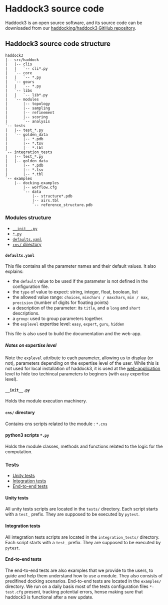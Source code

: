 # Haddock3 source code

Haddock3 is an open source software, and its source code can be downloaded from our [haddocking/haddock3 GitHub repository](https://github.com/haddocking/haddock3/).


## Haddock3 source code structure

```
haddock3
|-- src/haddock
|   |-- clis
|   |   `-- cli*.py
|   `-- core
|   |   `-- *.py
|   `-- gears
|   |   `-- *.py
|   `-- libs
|   |   `-- lib*.py
|   `-- modules
|       |-- topology
|       |-- sampling
|       |-- refinement
|       |-- scoring
|       `-- analysis
`-- tests
|   |-- test_*.py
|   `-- golden_data
|       |-- *.pdb
|       |-- *.tsv
|       |-- *.tbl
`-- integration_tests
|   |-- test_*.py
|   |-- golden_data
|       |-- *.pdb
|       |-- *.tsv
|       |-- *.tbl
`-- examples
    |-- docking-examples
        |-- worflow.cfg
        `-- data
            |-- structure*.pdb
            |-- airs.tbl
            `-- reference_structure.pdb
```


### Modules structure

- [`__init__.py`](#__init__py)
- [`*.py`](#python3-scripts-py)
- [`defaults.yaml`](#defaultsyaml)
- [`cns/` directory](#cns-directory)

#### `defaults.yaml`

This file contains all the parameter names and their default values.
It also explains:
- the `default` value to be used if the parameter is not defined in the configuration file.
- the `type` of value to expect: string, integer, float, boolean, list
- the allowed value range: `choices`, `minchars / maxchars`, `min / max`, `precision` (number of digits for floating points)
- a description of the parameter: its `title`, and a `long` and `short` descriptions.
- a `group`: used to group parameters together.
- the `explevel` expertise level: `easy`, `expert`, `guru`, `hidden`

This file is also used to build the documentation and the web-app.

##### Notes on expertise level

Note the `explevel` attribute to each parameter, allowing us to display (or not), parameters depending on the expertise level of the user.
While this is not used for local installation of haddock3, it is used at the [web-application](./webapp.md) level to hide too techincal parameters to beginers (with `easy` expertise level).

#### `__init__.py`

Holds the module execution machinery.

#### `cns/` directory

Contains cns scripts related to the module : `*.cns`

#### python3 scripts `*.py`

Holds the module classes, methods and functions related to the logic for the computation.

### Tests

- [Unity tests](#unity-tests)
- [Integration tests](#integration-tests)
- [End-to-end tests](#end-to-end-tests)

#### Unity tests

All unity tests scripts are located in the `tests/` directory.
Each script starts with a `test_` prefix.
They are supposed to be executed by `pytest`.

#### Integration tests

All integration tests scripts are located in the `integration_tests/` directory.
Each script starts with a `test_` prefix.
They are supposed to be executed by `pytest`.

#### End-to-end tests

The end-to-end tests are also examples that we provide to the users, to guide and help them understand how to use a module.
They also consists of predifined docking scenarios.
End-to-end tests are located in the `examples/` directory.
We run on a daily basis most of the tests configuration files `*-test.cfg` present, tracking potential errors, hense making sure that haddock3 is functional after a new update.
